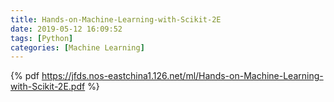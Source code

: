 ```yaml
---
title: Hands-on-Machine-Learning-with-Scikit-2E
date: 2019-05-12 16:09:52
tags: [Python]
categories: [Machine Learning]
---
```

{% pdf https://jfds.nos-eastchina1.126.net/ml/Hands-on-Machine-Learning-with-Scikit-2E.pdf %}